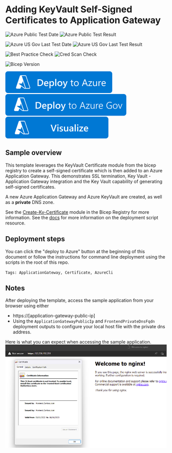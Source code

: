 # Adding KeyVault Self-Signed Certificates to Application Gateway

![Azure Public Test Date](https://azurequickstartsservice.blob.core.windows.net/badges/quickstarts/microsoft.resources/deployment-script-azcli-agw-certificates/PublicLastTestDate.svg)
![Azure Public Test Result](https://azurequickstartsservice.blob.core.windows.net/badges/quickstarts/microsoft.resources/deployment-script-azcli-agw-certificates/PublicDeployment.svg)

![Azure US Gov Last Test Date](https://azurequickstartsservice.blob.core.windows.net/badges/quickstarts/microsoft.resources/deployment-script-azcli-agw-certificates/FairfaxLastTestDate.svg)
![Azure US Gov Last Test Result](https://azurequickstartsservice.blob.core.windows.net/badges/quickstarts/microsoft.resources/deployment-script-azcli-agw-certificates/FairfaxDeployment.svg)

![Best Practice Check](https://azurequickstartsservice.blob.core.windows.net/badges/quickstarts/microsoft.resources/deployment-script-azcli-agw-certificates/BestPracticeResult.svg)
![Cred Scan Check](https://azurequickstartsservice.blob.core.windows.net/badges/quickstarts/microsoft.resources/deployment-script-azcli-agw-certificates/CredScanResult.svg)

![Bicep Version](https://azurequickstartsservice.blob.core.windows.net/badges/quickstarts/microsoft.resources/deployment-script-azcli-agw-certificates/BicepVersion.svg)

[![Deploy To Azure](https://raw.githubusercontent.com/Azure/azure-quickstart-templates/master/1-CONTRIBUTION-GUIDE/images/deploytoazure.svg?sanitize=true)](https://portal.azure.com/#create/Microsoft.Template/uri/https%3A%2F%2Fraw.githubusercontent.com%2FAzure%2Fazure-quickstart-templates%2Fmaster%2Fquickstarts%2Fmicrosoft.resources%2Fdeployment-script-azcli-agw-certificates%2Fazuredeploy.json)
[![Deploy To Azure US Gov](https://raw.githubusercontent.com/Azure/azure-quickstart-templates/master/1-CONTRIBUTION-GUIDE/images/deploytoazuregov.svg?sanitize=true)](https://portal.azure.us/#create/Microsoft.Template/uri/https%3A%2F%2Fraw.githubusercontent.com%2FAzure%2Fazure-quickstart-templates%2Fmaster%2Fquickstarts%2Fmicrosoft.resources%2Fdeployment-script-azcli-agw-certificates%2Fazuredeploy.json)
[![Visualize](https://raw.githubusercontent.com/Azure/azure-quickstart-templates/master/1-CONTRIBUTION-GUIDE/images/visualizebutton.svg?sanitize=true)](http://armviz.io/#/?load=https%3A%2F%2Fraw.githubusercontent.com%2FAzure%2Fazure-quickstart-templates%2Fmaster%2Fquickstarts%2Fmicrosoft.resources%2Fdeployment-script-azcli-agw-certificates%2Fazuredeploy.json)   

## Sample overview

This template leverages the KeyVault Certificate module from the bicep registry to create a self-signed certificate which is then added to an Azure Application Gateway.
This demonstrates SSL termination, Key Vault - Application Gateway integration and the Key Vault capability of generating self-signed certificates.

A new Azure Application Gateway and Azure KeyVault are created, as well as a **private** DNS zone.

See the [Create-Kv-Certificate](https://github.com/Azure/bicep-registry-modules/tree/main/modules/deployment-scripts/create-kv-certificate) module in the Bicep Registry for more information.
See the [docs](https://docs.microsoft.com/en-us/azure/azure-resource-manager/templates/deployment-script-template?tabs=CLI) for more information on the deployment script resource.

## Deployment steps

You can click the "deploy to Azure" button at the beginning of this document or follow the instructions for command line deployment using the scripts in the root of this repo.

`Tags: ApplicationGateway, Certificate, AzureCli`

## Notes

After deploying the template, access the sample application from your browser using either
- https://[application-gateway-public-ip]
- Using the `ApplicationGatewayPublicIp` and `FrontendPrivateDnsFqdn` deployment outputs to configure your local host file with the private dns address.

Here is what you can expect when accessing the sample application.
![accessing via public ip](browser-screengrab.png)